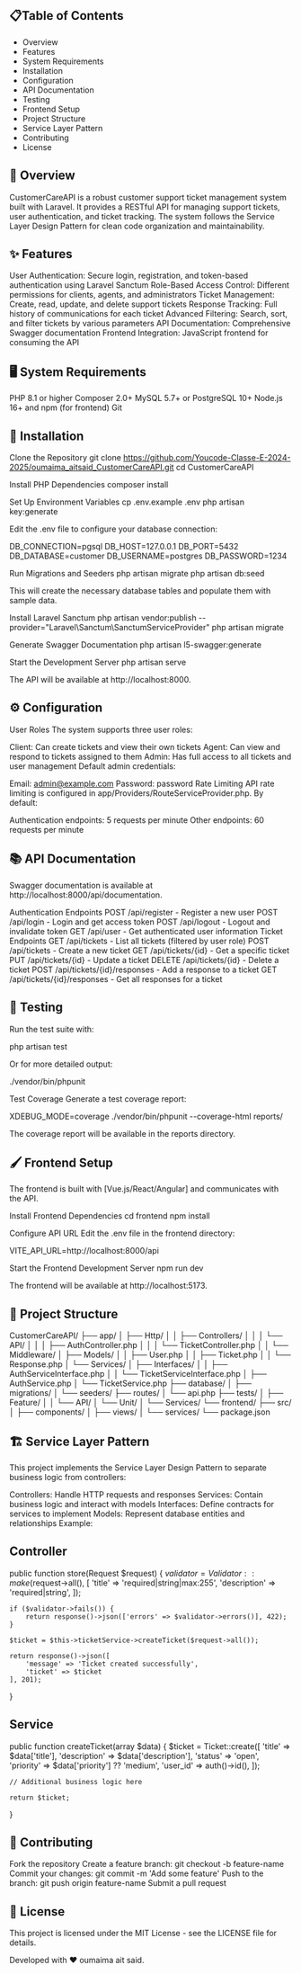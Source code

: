 ## 📋Table of Contents
* Overview
* Features
* System Requirements
* Installation
* Configuration
* API Documentation
* Testing
* Frontend Setup
* Project Structure
* Service Layer Pattern
* Contributing
* License
## 🌟 Overview
CustomerCareAPI is a robust customer support ticket management system built with Laravel. It provides a RESTful API for managing support tickets, user authentication, and ticket tracking. The system follows the Service Layer Design Pattern for clean code organization and maintainability.

## ✨ Features
User Authentication: Secure login, registration, and token-based authentication using Laravel Sanctum
Role-Based Access Control: Different permissions for clients, agents, and administrators
Ticket Management: Create, read, update, and delete support tickets
Response Tracking: Full history of communications for each ticket
Advanced Filtering: Search, sort, and filter tickets by various parameters
API Documentation: Comprehensive Swagger documentation
Frontend Integration: JavaScript frontend for consuming the API
## 🖥️ System Requirements
PHP 8.1 or higher
Composer 2.0+
MySQL 5.7+ or PostgreSQL 10+
Node.js 16+ and npm (for frontend)
Git
## 🚀 Installation
Clone the Repository
git clone https://github.com/Youcode-Classe-E-2024-2025/oumaima_aitsaid_CustomerCareAPI.git
cd CustomerCareAPI

Install PHP Dependencies
composer install

Set Up Environment Variables
cp .env.example .env
php artisan key:generate

Edit the .env file to configure your database connection:

DB_CONNECTION=pgsql
DB_HOST=127.0.0.1
DB_PORT=5432
DB_DATABASE=customer
DB_USERNAME=postgres
DB_PASSWORD=1234

Run Migrations and Seeders
php artisan migrate
php artisan db:seed

This will create the necessary database tables and populate them with sample data.

Install Laravel Sanctum
php artisan vendor:publish --provider="Laravel\Sanctum\SanctumServiceProvider"
php artisan migrate

Generate Swagger Documentation
php artisan l5-swagger:generate

Start the Development Server
php artisan serve

The API will be available at http://localhost:8000.

## ⚙️ Configuration
User Roles
The system supports three user roles:

Client: Can create tickets and view their own tickets
Agent: Can view and respond to tickets assigned to them
Admin: Has full access to all tickets and user management
Default admin credentials:

Email: admin@example.com
Password: password
Rate Limiting
API rate limiting is configured in app/Providers/RouteServiceProvider.php. By default:

Authentication endpoints: 5 requests per minute
Other endpoints: 60 requests per minute
## 📚 API Documentation
Swagger documentation is available at http://localhost:8000/api/documentation.

Authentication Endpoints
POST /api/register - Register a new user
POST /api/login - Login and get access token
POST /api/logout - Logout and invalidate token
GET /api/user - Get authenticated user information
Ticket Endpoints
GET /api/tickets - List all tickets (filtered by user role)
POST /api/tickets - Create a new ticket
GET /api/tickets/{id} - Get a specific ticket
PUT /api/tickets/{id} - Update a ticket
DELETE /api/tickets/{id} - Delete a ticket
POST /api/tickets/{id}/responses - Add a response to a ticket
GET /api/tickets/{id}/responses - Get all responses for a ticket
## 🧪 Testing
Run the test suite with:

php artisan test

Or for more detailed output:

./vendor/bin/phpunit

Test Coverage
Generate a test coverage report:

XDEBUG_MODE=coverage ./vendor/bin/phpunit --coverage-html reports/

The coverage report will be available in the reports directory.

## 🖌️ Frontend Setup
The frontend is built with [Vue.js/React/Angular] and communicates with the API.

Install Frontend Dependencies
cd frontend
npm install

Configure API URL
Edit the .env file in the frontend directory:

VITE_API_URL=http://localhost:8000/api

Start the Frontend Development Server
npm run dev

The frontend will be available at http://localhost:5173.

## 📂 Project Structure
CustomerCareAPI/
├── app/
│   ├── Http/
│   │   ├── Controllers/
│   │   │   └── API/
│   │   │       ├── AuthController.php
│   │   │       └── TicketController.php
│   │   └── Middleware/
│   ├── Models/
│   │   ├── User.php
│   │   ├── Ticket.php
│   │   └── Response.php
│   └── Services/
│       ├── Interfaces/
│       │   ├── AuthServiceInterface.php
│       │   └── TicketServiceInterface.php
│       ├── AuthService.php
│       └── TicketService.php
├── database/
│   ├── migrations/
│   └── seeders/
├── routes/
│   └── api.php
├── tests/
│   ├── Feature/
│   │   └── API/
│   └── Unit/
│       └── Services/
└── frontend/
    ├── src/
    │   ├── components/
    │   ├── views/
    │   └── services/
    └── package.json

## 🏗️ Service Layer Pattern
This project implements the Service Layer Design Pattern to separate business logic from controllers:

Controllers: Handle HTTP requests and responses
Services: Contain business logic and interact with models
Interfaces: Define contracts for services to implement
Models: Represent database entities and relationships
Example:

## Controller
public function store(Request $request)
{
    $validator = Validator::make($request->all(), [
        'title' => 'required|string|max:255',
        'description' => 'required|string',
    ]);

    if ($validator->fails()) {
        return response()->json(['errors' => $validator->errors()], 422);
    }

    $ticket = $this->ticketService->createTicket($request->all());

    return response()->json([
        'message' => 'Ticket created successfully',
        'ticket' => $ticket
    ], 201);
}

## Service
public function createTicket(array $data)
{
    $ticket = Ticket::create([
        'title' => $data['title'],
        'description' => $data['description'],
        'status' => 'open',
        'priority' => $data['priority'] ?? 'medium',
        'user_id' => auth()->id(),
    ]);

    // Additional business logic here

    return $ticket;
}

## 🤝 Contributing
Fork the repository
Create a feature branch: git checkout -b feature-name
Commit your changes: git commit -m 'Add some feature'
Push to the branch: git push origin feature-name
Submit a pull request
## 📄 License
This project is licensed under the MIT License - see the LICENSE file for details.

Developed with ❤️ oumaima ait said.